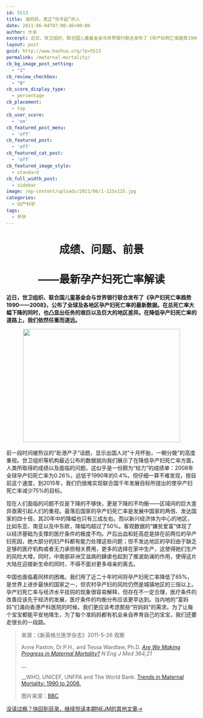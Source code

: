 ```yaml
---
id: 5513
title: 准妈妈，真正“伤不起”的人
date: 2011-06-04T07:00:46+00:00
author: 大米
excerpt: 近日，世卫组织、联合国儿童基金会与世界银行联合发布了《孕产妇死亡率趋势1990——2008》，公布了全球及各地区孕产妇死亡率的最新数据。在总死亡率大幅下降的同时，也凸显出任务的艰巨以及巨大的地区差异。在降低孕产妇死亡率的道路上，我们依然任重而道远。
layout: post
guid: http://www.bazhua.org/?p=5513
permalink: /maternal-mortality/
cb_bg_image_post_setting:
  - "1"
cb_review_checkbox:
  - "0"
cb_score_display_type:
  - percentage
cb_placement:
  - top
cb_user_score:
  - 'on'
cb_featured_post_menu:
  - 'off'
cb_featured_post:
  - 'off'
cb_featured_cat_post:
  - 'off'
cb_featured_image_style:
  - standard
cb_full_width_post:
  - sidebar
image: /wp-content/uploads/2011/06/1-125x125.jpg
categories:
  - 妇产科学
tags:
  - 怀孕
---
```

<h1 style="text-align: center;">
  <strong>成绩、问题、前景</strong>
</h1>

<h1 style="text-align: center;">
  <strong>——最新孕产妇死亡率解读</strong>
</h1>

<p style="text-align: left;">
  <strong>近日，世卫组织、联合国儿童基金会与世界银行联合发布了《孕产妇死亡率趋势1990——2008》，公布了全球及各地区孕产妇死亡率的最新数据。在总死亡率大幅下降的同时，也凸显出任务的艰巨以及巨大的地区差异。在降低孕产妇死亡率的道路上，我们依然任重而道远。</strong>
</p>

<p style="text-align: center;">
  <a href="/wp-content/uploads/2011/06/1.jpg"><img class="size-full wp-image-5514 aligncenter" title="1" src="/wp-content/uploads/2011/06/1.jpg" alt="" width="416" height="300" srcset="/wp-content/uploads/2011/06/1.jpg 416w, /wp-content/uploads/2011/06/1-150x108.jpg 150w, /wp-content/uploads/2011/06/1-300x216.jpg 300w" sizes="(max-width: 416px) 100vw, 416px" /></a>
</p>

前一段时间被热议的“赴港产子”话题，显示出国人对“十月怀胎，一朝分娩”的高度重视。世卫组织等机构最近公布的数据就向我们展示了在降低孕产妇死亡率方面，人类所取得的成绩以及面临的问题。这似乎是一份颇为“给力”的成绩单：2008年全球孕产妇死亡率为0.26%，远低于1990年的0.4%。但仔细一算不难发现，按目前这个速度，到2015年，我们仍很难实现联合国千年发展目标所提出的使孕产妇死亡率减少75%的目标。

现在人们面临的问题不仅是下降的不够快，更是下降的不均衡——区域间的巨大差异亟需引起人们的重视。最落后国家的孕产妇死亡率是发展中国家的两倍、发达国家的四十倍，其20年中的降幅也只有三成左右。而以新兴经济体为中心的地区，比如东亚、南亚以及中东欧，降幅均超过了50%。客观数据的“嫌贫爱富”体现了以经济基础为支撑的医疗条件的极度不均。产后出血和妊高症是排在前两位的孕产妇死因，绝大部分的妇产科都有能力处理这些问题；但不发达地区的孕妇由于缺乏足够的医疗机构或者无力承担相关费用，更多的选择在家中生产，这使得她们生产的风险大增。同时，中南部非洲艾滋病的肆虐也起到了推波助澜的作用，使得这片大陆在迎接新生命的同时，不得不面对更多母亲的离去。

中国也面临着同样的困难。我们用了近二十年时间将孕产妇死亡率降低了65%，是世界上进步最快的国家之一，但农村孕产妇的风险仍然是城镇地区的三倍以上。孕产妇死亡率与经济水平挂钩的现象很容易解释，但存在不一定合理，医疗条件的改善应该先于经济的发展，医疗条件的均衡分布应该更早达到。当内地的“富妈妈”们涌向香港产科医院的时候，我们更应该考虑那些“穷妈妈”的需求。为了让每个宝宝都能平安地降生，为了每个准妈妈都有机会亲自养育自己的宝宝，我们还要走很长的一段路。

> 来源：《新英格兰医学杂志》2011-5-26 观察
> 
> Anne Paxton, Dr.P.H., and Tessa Wardlaw, Ph.D. _[Are We Making Progress in Maternal Mortality?](http://www.nejm.org/doi/full/10.1056/NEJMp1012860) N Eng J Med 364;21_
> 
>  __
> 
>  __WHO, UNICEF, UNFPA and The World Bank. [Trends in Maternal Mortality: 1990 to 2008.](http://www.who.int/reproductivehealth/publications/monitoring/9789241500265/en/index.html)
> 
> 图片来源：[BBC](http://news.bbc.co.uk/2/shared/spl/hi/picture_gallery/07/south_asia_fighting_maternal_mortality/html/1.stm)

[没读过瘾？快回到目录，继续悦读本期NEJM的其他文章→](http://www.bazhua.org/2011/05/26.html)
